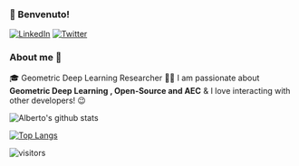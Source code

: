 ###  👋 Benvenuto!

<p> <a href="https://www.linkedin.com/in/albertotono3/" target="_blank"><img alt="LinkedIn" src="https://img.shields.io/badge/linkedin-%230077B5.svg?&style=for-the-badge&logo=linkedin&logoColor=white" /></a> <a href="https://twitter.com/albertotono3?lang=en" target="_blank"><img alt="Twitter" src="https://img.shields.io/badge/twitter-%231DA1F2.svg?&style=for-the-badge&logo=twitter&logoColor=white" /></a>
</p>

### About me :rocket:
:mortar_board:  Geometric Deep Learning Researcher
:man_technologist: I am passionate about **Geometric Deep Learning , Open-Source and AEC** & I love interacting with other developers! :wink:


![Alberto's github stats](https://github-readme-stats.vercel.app/api?username=albertotono&show_icons=true&theme=vue-dark)

[![Top Langs](https://github-readme-stats.vercel.app/api/top-langs/?username=xmyqsh&layout=compact&theme=darcula)](https://github.com/albertotono/github-readme-stats)

![visitors](https://visitor-badge.glitch.me/badge?page_id=albertotono.count_visitors)
